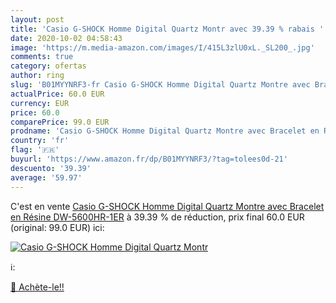 ```yaml
---
layout: post
title: 'Casio G-SHOCK Homme Digital Quartz Montr avec 39.39 % rabais '
date: 2020-10-02 04:58:43
image: 'https://m.media-amazon.com/images/I/415L3zlU0xL._SL200_.jpg'
comments: true
category: ofertas
author: ring
slug: 'B01MYYNRF3-fr Casio G-SHOCK Homme Digital Quartz Montre avec Bracelet en Résine DW-5600HR-1ER'
actualPrice: 60.0 EUR
currency: EUR
price: 60.0
comparePrice: 99.0 EUR
prodname: 'Casio G-SHOCK Homme Digital Quartz Montre avec Bracelet en Résine DW-5600HR-1ER'
country: 'fr'
flag: '🇫🇷'
buyurl: 'https://www.amazon.fr/dp/B01MYYNRF3/?tag=tolees0d-21'
descuento: '39.39'
average: '59.97'
---
```


C'est en vente [Casio G-SHOCK Homme Digital Quartz Montre avec Bracelet en Résine DW-5600HR-1ER](https://www.amazon.fr/dp/B01MYYNRF3/?tag=tolees0d-21)  à  39.39 % de réduction, prix final  60.0 EUR (original: 99.0 EUR) ici:

[![Casio G-SHOCK Homme Digital Quartz Montr](https://m.media-amazon.com/images/I/415L3zlU0xL._SL200_.jpg)](https://www.amazon.fr/dp/B01MYYNRF3/?tag=tolees0d-21)

ℹ️:


[🛒 Achète-le!!](https://www.amazon.fr/dp/B01MYYNRF3/?tag=tolees0d-21)

